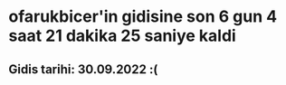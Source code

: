 # ofarukbicer'in gidisine son 6 gun 4 saat 21 dakika 25 saniye kaldi

## Gidis tarihi: 30.09.2022 :(